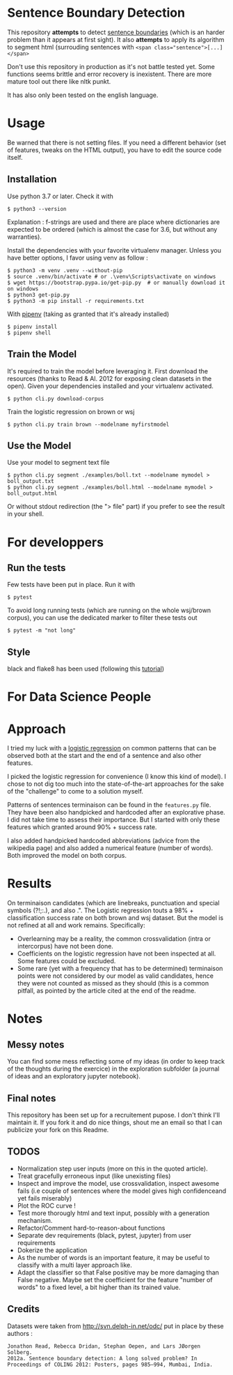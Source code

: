 # Sentence Boundary Detection

This repository **attempts** to detect [sentence boundaries](https://en.wikipedia.org/wiki/Sentence_boundary_disambiguation) (which is an harder problem than it appears at first sight).
It also **attempts** to apply its algorithm to segment html (surrouding sentences with `<span class="sentence">[...]</span>`


Don't use this repository in production as it's not battle tested yet. Some functions seems brittle and error recovery is inexistent. There are more mature tool out there like nltk punkt.

It has also only been tested on the english language.

# Usage

Be warned that there is not setting files. If you need a different behavior (set of features, tweaks on the HTML output), you have to edit the source code itself.

## Installation

Use python 3.7 or later. Check it with
```
$ python3 --version
```

Explanation : f-strings are used and there are place where dictionaries are expected to be ordered (which is almost the case for 3.6, but without any warranties).


Install the dependencies with your favorite virtualenv manager. 
Unless you have better options, I favor using venv as follow :
```
$ python3 -m venv .venv --without-pip
$ source .venv/bin/activate # or .\venv\Scripts\activate on windows
$ wget https://bootstrap.pypa.io/get-pip.py  # or manually download it on windows
$ python3 get-pip.py
$ python3 -m pip install -r requirements.txt
```

With [pipenv](https://github.com/pypa/pipenv) (taking as granted that it's already installed)
```
$ pipenv install
$ pipenv shell
```

## Train the Model

It's required to train the model before leveraging it.
First download the resources (thanks to Read & Al. 2012 for exposing clean datasets in the open).
Given your dependencies installed and your virtualenv activated.

```
$ python cli.py download-corpus
```

Train the logistic regression on brown or wsj
```
$ python cli.py train brown --modelname myfirstmodel
```

## Use the Model

Use your model to segment text file

```
$ python cli.py segment ./examples/boll.txt --modelname mymodel > boll_output.txt
$ python cli.py segment ./examples/boll.html --modelname mymodel > boll_output.html
```
Or without stdout redirection (the "> file" part) if you prefer to see the result in your shell.

# For developpers


## Run the tests

Few tests have been put in place.
Run it with
```
$ pytest
```
To avoid long running tests (which are running on the whole wsj/brown corpus), you can use the dedicated marker to filter these tests out
```
$ pytest -m "not long"
```

## Style

black and flake8 has been used (following this [tutorial](https://ljvmiranda921.github.io/notebook/2018/06/21/precommits-using-black-and-flake8/))

# For Data Science People

# Approach

I tried my luck with a [logistic regression](https://en.wikipedia.org/wiki/Logistic_regression) on common patterns that can be observed both at the start and the end of a sentence and also other features.

I picked the logistic regression for convenience (I know this kind of model). I chose to not dig too much into the state-of-the-art approaches for the sake of the "challenge" to come to a solution myself.

Patterns of sentences terminaison can be found in the `features.py` file. 
They have been also handpicked and hardcoded after an explorative phase. I did not take time to assess their importance. But I started with only these features which granted around 90% + success rate.

I also added handpicked hardcoded abbreviations (advice from the wikipedia page) and also added a numerical feature (number of words).
Both improved the model on both corpus.


# Results

On terminaison candidates (which are linebreaks, punctuation and special symbols (?!;:.), and also .".
The Logistic regression touts a 98% + classification success rate on both brown and wsj dataset.
But the model is not refined at all and work remains. Specifically: 
- Overlearning may be a reality, the common crossvalidation (intra or intercorpus) have not been done.
- Coefficients on the logistic regression have not been inspected at all. Some features could be excluded.
- Some rare (yet with a frequency that has to be determined) terminaison points were not considered by our model as valid candidates, hence they were not counted as missed as they should (this is a common pitfall, as pointed by the article cited at the end of the readme.

# Notes

## Messy notes

You can find some mess reflecting some of my ideas (in order to keep track of the thoughts during the exercice) in the exploration subfolder (a journal of ideas and an exploratory jupyter notebook).


## Final notes

This repository has been set up for a recruitement pupose. I don't think I'll maintain it. If you fork it and do nice things, shout me an email so that I can publicize your fork on this Readme.

## TODOS

- Normalization step user inputs (more on this in the quoted article).
- Treat gracefully erroneous input (like unexisting files)
- Inspect and improve the model, use crossvalidation, inspect awesome fails (i.e couple of sentences where the model gives high confidenceand yet fails miserably)
- Plot the ROC curve !
- Test more thorougly html and text input, possibly with a generation mechanism.
- Refactor/Comment hard-to-reason-about functions
- Separate dev requirements (black, pytest, jupyter) from user requirements
- Dokerize the application
- As the number of words is an important feature, it may be useful to classify with a multi layer approach like.
- Adapt the classifier so that False positive may be more damaging than False negative. Maybe set the coefficient for the feature "number of words" to a fixed level, a bit higher than its trained value. 


## Credits

Datasets were taken from http://svn.delph-in.net/odc/ put in place by these authors :
```
Jonathon Read, Rebecca Dridan, Stephan Oepen, and Lars JØorgen Solberg.
2012a. Sentence boundary detection: A long solved problem? In Proceedings of COLING 2012: Posters, pages 985–994, Mumbai, India.
```



